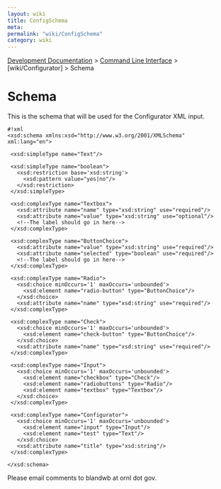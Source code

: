 ```yaml
---
layout: wiki
title: ConfigSchema
meta: 
permalink: "wiki/ConfigSchema"
category: wiki
---
```

<!-- Name: ConfigSchema -->
<!-- Version: 3 -->
<!-- Author: wesbland -->

[Development Documentation](wiki/DevelDocs) > [Command Line Interface](wiki/CLI) > [wiki/Configurator] > Schema

# Schema

This is the schema that will be used for the Configurator XML input.


    #!xml
    <xsd:schema xmlns:xsd="http://www.w3.org/2001/XMLSchema" xml:lang="en">
    
     <xsd:simpleType name="Text"/>
    
     <xsd:simpleType name="boolean">
       <xsd:restriction base='xsd:string'>
         <xsd:pattern value="yes|no"/>
       </xsd:restriction>
     </xsd:simpleType>
    
     <xsd:complexType name="Textbox">
       <xsd:attribute name="name" type="xsd:string" use="required"/>
       <xsd:attribute name="value" type="xsd:string" use="optional"/>
       <!--The label should go in here-->
     </xsd:complexType>
    
     <xsd:complexType name="ButtonChoice">
       <xsd:attribute name="value" type="xsd:string" use="required"/>
       <xsd:attribute name="selected" type="boolean" use="required"/>
       <!--The label should go in here-->
     </xsd:complexType>
    
     <xsd:complexType name="Radio">
       <xsd:choice minOccurs='1' maxOccurs='unbounded'>
         <xsd:element name="radio-button" type="ButtonChoice"/>
       </xsd:choice>
       <xsd:attribute name="name" type="xsd:string" use="required"/>
     </xsd:complexType>
    
     <xsd:complexType name="Check">
       <xsd:choice minOccurs='1' maxOccurs='unbounded'>
         <xsd:element name="check-button" type="ButtonChoice"/>
       </xsd:choice>
       <xsd:attribute name="name" type="xsd:string" use="required"/>
     </xsd:complexType>
    
     <xsd:complexType name="Input">
       <xsd:choice minOccurs='1' maxOccurs='unbounded'>
         <xsd:element name="checkbox" type="Check"/>
         <xsd:element name="radiobuttons" type="Radio"/>
         <xsd:element name="textbox" type="Textbox"/>
       </xsd:choice>
     </xsd:complexType>
    
     <xsd:complexType name="Configurator">
       <xsd:choice minOccurs='1' maxOccurs='unbounded'>
         <xsd:element name="input" type="Input"/>
         <xsd:element name="test" type="Text"/>
       </xsd:choice>
       <xsd:attribute name="title" type="xsd:string"/>
     </xsd:complexType>
    
    </xsd:schema>

Please email comments to blandwb at ornl dot gov.
